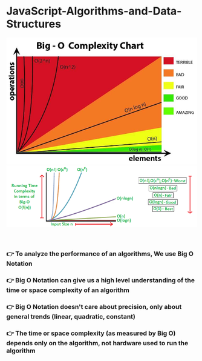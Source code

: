 # JavaScript-Algorithms-and-Data-Structures

<img src="./bigocomplexitychart.jpg" />
<img src="./bigonotation.png" />
<br>
<br>
<br>
<h3> 👉 To analyze the performance of an algorithms, We use Big O Notation </h3>
<h3> 👉 Big O Notation  can give us a high level understanding of the time or space complexity of an algorithm </h3>
<h3> 👉 Big O Notation doesn't care about precision, only about general trends (linear, quadratic, constant)</h3>
<h3> 👉 The time or space complexity (as measured by Big O) depends only on the algorithm, not hardware used to run the algorithm</h3>